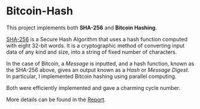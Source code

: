 # Bitcoin-Hash
This project implements both __SHA-256__ and __Bitcoin Hashing__. 

[SHA-256](https://en.wikipedia.org/wiki/SHA-2) is a Secure Hash Algorithm that uses a hash function computed with eight 32-bit words. It is a cryptographic method of converting input data of any kind and size, into a string of fixed number of characters. 

In the case of Bitcoin, a _Message_ is inputted, and a hash function, known as the SHA-256 above, gives an output known as a _Hash_ or _Message Digest_. In particular, I implemented Bitcoin hashing using parallel computing. 

Both were efficiently implemented and gave a charming cycle number.

More details can be found in the [Report](Project_Report.pdf).
